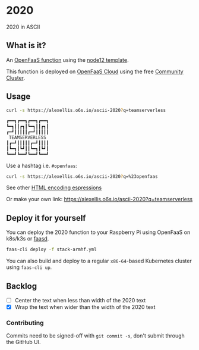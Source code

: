 # 2020

2020 in ASCII

## What is it?

An [OpenFaaS function](https://github.com/openfaas/faas/) using the [node12 template](https://docs.openfaas.com/cli/templates/#nodejs-12-node12-of-watchdog-template).

This function is deployed on [OpenFaaS Cloud](https://github.com/openfaas/openfaas-cloud) using the free [Community Cluster](https://github.com/openfaas/community-cluster).

## Usage

```sh
curl -s https://alexellis.o6s.io/ascii-2020?q=teamserverless

┏━━┓┏━━┓┏━━┓┏━━┓
┗━┓┃┃┏┓┃┗━┓┃┃┏┓┃
┏━┛┃┃┃┃┃┏━┛┃┃┃┃┃
 TEAMSERVERLESS
┃┏━┛┃┃┃┃┃┏━┛┃┃┃┃
┃┗━┓┃┗┛┃┃┗━┓┃┗┛┃
┗━━┛┗━━┛┗━━┛┗━━┛
```

Use a hashtag i.e. `#openfaas`:

```sh
curl -s https://alexellis.o6s.io/ascii-2020?q=%23openfaas
```

See other [HTML encoding espressions](https://www.december.com/html/spec/esccodes.html)

Or make your own link: https://alexellis.o6s.io/ascii-2020?q=teamserverless

## Deploy it for yourself

You can deploy the 2020 function to your Raspberry Pi using OpenFaaS on k8s/k3s or [faasd](https://blog.alexellis.io/faasd-for-lightweight-serverless/).

```sh
faas-cli deploy -f stack-armhf.yml
```

You can also build and deploy to a regular `x86-64`-based Kubernetes cluster using `faas-cli up`.

## Backlog

* [ ] Center the text when less than width of the 2020 text
* [x] Wrap the text when wider than the width of the 2020 text

### Contributing

Commits need to be signed-off with `git commit -s`, don't submit through the GitHub UI.


